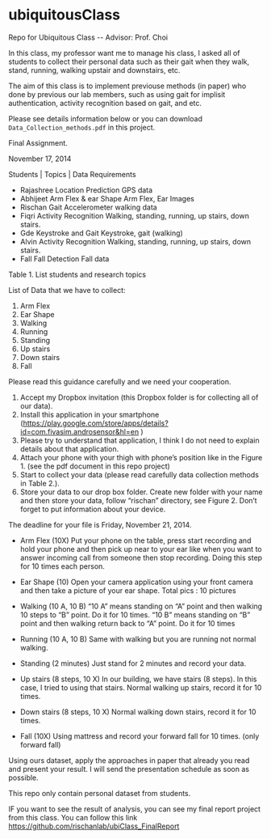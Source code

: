 # ubiquitousClass
Repo for Ubiquitous Class -- Advisor: Prof. Choi

In this class, my professor want me to manage his class, I asked all of students to collect their personal data such as their gait when they walk, stand, running, walking upstair and downstairs, etc. 

The aim of this class is to implement previouse methods (in paper) who done by previous our lab members, such as using gait for implisit authentication, activity recognition based on gait, and etc. 

Please see details information below or you can download `Data_Collection_methods.pdf` in this project. 

Final Assignment.

November 17, 2014

Students	| Topics	| Data Requirements
- Rajashree	Location Prediction	GPS data
- Abhijeet	Arm Flex & ear Shape	Arm Flex, Ear Images
- Rischan	Gait	Accelerometer walking data
- Fiqri	Activity Recognition	Walking, standing, running, up stairs, down stairs.
- Gde	Keystroke and Gait	Keystroke, gait (walking)
- Alvin	Activity Recognition	Walking, standing, running, up stairs, down stairs.
- Fall	Fall Detection	Fall data


Table 1. List students and research topics

List of Data that we have to collect:

1.	Arm Flex
2.	Ear Shape
3.	Walking
4.	Running
5.	Standing
6.	Up stairs
7.	Down stairs
8.	Fall


Please read this guidance carefully and we need your cooperation.

1.	Accept my Dropbox invitation (this Dropbox folder is for collecting all of our data).
2.	Install this application in your smartphone (https://play.google.com/store/apps/details?id=com.fivasim.androsensor&hl=en )
3.	Please try to understand that application, I think I do not need to explain details about that application. 
4.	Attach your phone with your thigh with phone’s position like in the Figure 1. (see the pdf document in this repo project)
5.	Start to collect your data (please read carefully data collection methods in Table 2.). 
6.	Store your data to our drop box folder. Create new folder with your name and then store your data, follow “rischan” directory, see Figure 2. Don’t forget to put information about your device.
 

The deadline for your file is Friday, November 21, 2014. 


- Arm Flex (10X)	Put your phone on the table, press start recording and hold your phone and then pick up near to your ear like when you want to answer incoming call from someone then stop recording. Doing this step for 10 times each person. 

- Ear Shape (10)	Open your camera application using your front camera and then take a picture of your ear shape. Total pics : 10 pictures

- Walking (10 A, 10 B)	“10 A” means standing on “A” point and then walking 10 steps to “B” point. Do it for 10 times.
“10 B” means standing on “B” point and then walking return back to “A” point. Do it for 10 times

- Running (10 A, 10 B)	Same with walking but you are running not normal walking. 

- Standing (2 minutes)	Just stand for 2 minutes and record your data. 

- Up stairs (8 steps, 10 X)	In our building, we have stairs (8 steps). In this case, I tried to using that stairs. Normal walking up stairs, record it for 10 times. 

- Down stairs (8 steps, 10 X)	Normal walking down stairs, record it for 10 times. 

- Fall (10X)	Using mattress and record your forward fall for 10 times. (only forward fall)

Using ours dataset, apply the approaches in paper that already you read and present your result. I will send the presentation schedule as soon as possible.

This repo only contain personal dataset from students. 

IF you want to see the result of analysis, you can see my final report project from this class. You can follow this link https://github.com/rischanlab/ubiClass_FinalReport

